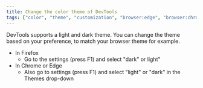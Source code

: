 ```yaml
---
title: Change the color theme of DevTools
tags: ["color", "theme", "customization", "browser:edge", "browser:chrome", "browser:firefox"]
---
```

DevTools supports a light and dark theme. You can change the theme based on your preference, to match your browser theme for example.

* In Firefox
  * Go to the settings (press F1) and select "dark" or light"
* In Chrome or Edge
  * Also go to settings (press F1) and select "light" or "dark" in the Themes drop-down